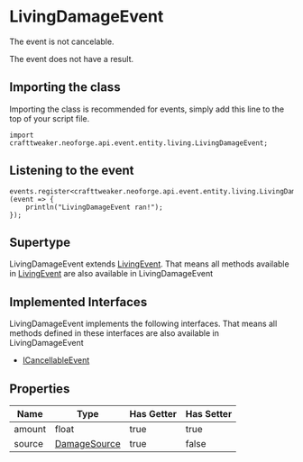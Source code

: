 # LivingDamageEvent

The event is not cancelable.

The event does not have a result.

## Importing the class

Importing the class is recommended for events, simply add this line to the top of your script file.
```zenscript
import crafttweaker.neoforge.api.event.entity.living.LivingDamageEvent;
```


## Listening to the event

```zenscript
events.register<crafttweaker.neoforge.api.event.entity.living.LivingDamageEvent>(event => {
    println("LivingDamageEvent ran!");
});
```


## Supertype

LivingDamageEvent extends [LivingEvent](/neoforge/api/event/entity/living/LivingEvent). That means all methods available in [LivingEvent](/neoforge/api/event/entity/living/LivingEvent) are also available in LivingDamageEvent

## Implemented Interfaces
LivingDamageEvent implements the following interfaces. That means all methods defined in these interfaces are also available in LivingDamageEvent

- [ICancellableEvent](/neoforge/api/event/ICancellableEvent)

## Properties

|  Name  |                          Type                          | Has Getter | Has Setter |
|--------|--------------------------------------------------------|------------|------------|
| amount | float                                                  | true       | true       |
| source | [DamageSource](/vanilla/api/world/damage/DamageSource) | true       | false      |

